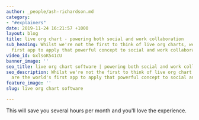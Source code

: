 ```yaml
---
author: _people/ash-richardson.md
category:
- "#explainers"
date: 2019-11-24 16:21:57 +1000
layout: blog
title: live org chart - powering both social and work collaboration
sub_heading: Whilst we're not the first to think of live org charts, we are the world's
  first app to apply that powerful concept to social and work collaboration.
video_id: GxlsoK541cU
banner_image: ''
seo_title: live org chart software | powering both social and work collaboration
seo_description: Whilst we're not the first to think of live org chart software, we
  are the world's first app to apply that powerful concept to social and work collaboration.
feature_image: ''
slug: live org chart software

---
```

This will save you several hours per month and you'll love the experience.